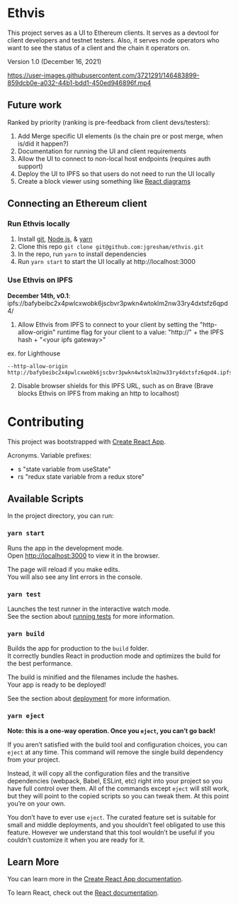 # Ethvis

This project serves as a UI to Ethereum clients. It serves as a devtool for client developers and testnet testers. Also, it serves node operators who want to see the status of a client and the chain it operators on.

Version 1.0 (December 16, 2021)

https://user-images.githubusercontent.com/3721291/146483899-859dcb0e-a032-44b1-bdd1-450ed946896f.mp4


## Future work

Ranked by priority (ranking is pre-feedback from client devs/testers):

1. Add Merge specific UI elements (is the chain pre or post merge, when is/did it happen?)
2. Documentation for running the UI and client requirements
3. Allow the UI to connect to non-local host endpoints (requires auth support)
4. Deploy the UI to IPFS so that users do not need to run the UI locally
5. Create a block viewer using something like [React diagrams](https://github.com/projectstorm/react-diagrams)

## Connecting an Ethereum client

### Run Ethvis locally

1. Install [git](https://git-scm.com/book/en/v2/Getting-Started-Installing-Git), [Node.js](https://nodejs.org/en/download/), & [yarn](https://yarnpkg.com/getting-started/install)
2. Clone this repo `git clone git@github.com:jgresham/ethvis.git`
3. In the repo, run `yarn` to install dependencies
4. Run `yarn start` to start the UI locally at http://localhost:3000

### Use Ethvis on IPFS

**December 14th, v0.1**: ipfs://bafybeibc2x4pwlcxwobk6jscbvr3pwkn4wtoklm2nw33ry4dxtsfz6qpd4/

1. Allow Ethvis from IPFS to connect to your client by setting the "http-allow-origin" runtime flag for your client to a value: "http://" + the IPFS hash + "\<your ipfs gateway\>"

ex. for Lighthouse

```
--http-allow-origin http://bafybeibc2x4pwlcxwobk6jscbvr3pwkn4wtoklm2nw33ry4dxtsfz6qpd4.ipfs.localhost:8080/
```

2. Disable browser shields for this IPFS URL, such as on Brave (Brave blocks Ethvis on IPFS from making an http to localhost)

# Contributing

This project was bootstrapped with [Create React App](https://github.com/facebook/create-react-app).

Acronyms.
Variable prefixes:

- s "state variable from useState"
- rs "redux state variable from a redux store"

## Available Scripts

In the project directory, you can run:

### `yarn start`

Runs the app in the development mode.\
Open [http://localhost:3000](http://localhost:3000) to view it in the browser.

The page will reload if you make edits.\
You will also see any lint errors in the console.

### `yarn test`

Launches the test runner in the interactive watch mode.\
See the section about [running tests](https://facebook.github.io/create-react-app/docs/running-tests) for more information.

### `yarn build`

Builds the app for production to the `build` folder.\
It correctly bundles React in production mode and optimizes the build for the best performance.

The build is minified and the filenames include the hashes.\
Your app is ready to be deployed!

See the section about [deployment](https://facebook.github.io/create-react-app/docs/deployment) for more information.

### `yarn eject`

**Note: this is a one-way operation. Once you `eject`, you can’t go back!**

If you aren’t satisfied with the build tool and configuration choices, you can `eject` at any time. This command will remove the single build dependency from your project.

Instead, it will copy all the configuration files and the transitive dependencies (webpack, Babel, ESLint, etc) right into your project so you have full control over them. All of the commands except `eject` will still work, but they will point to the copied scripts so you can tweak them. At this point you’re on your own.

You don’t have to ever use `eject`. The curated feature set is suitable for small and middle deployments, and you shouldn’t feel obligated to use this feature. However we understand that this tool wouldn’t be useful if you couldn’t customize it when you are ready for it.

## Learn More

You can learn more in the [Create React App documentation](https://facebook.github.io/create-react-app/docs/getting-started).

To learn React, check out the [React documentation](https://reactjs.org/).
